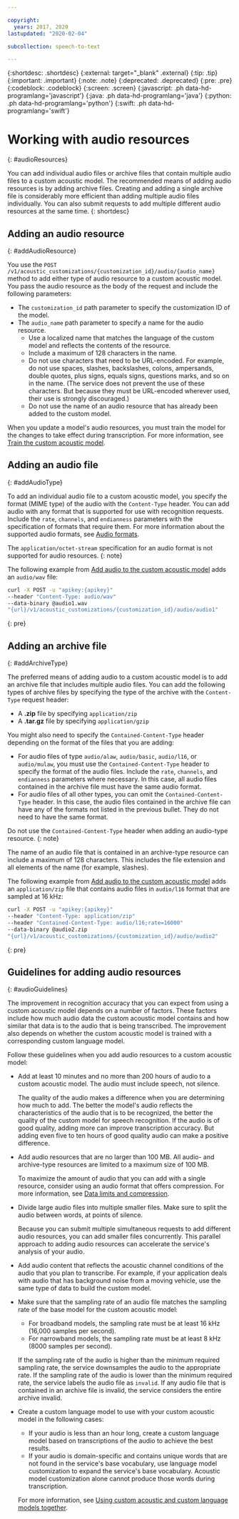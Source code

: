 ```yaml
---

copyright:
  years: 2017, 2020
lastupdated: "2020-02-04"

subcollection: speech-to-text

---
```


{:shortdesc: .shortdesc}
{:external: target="_blank" .external}
{:tip: .tip}
{:important: .important}
{:note: .note}
{:deprecated: .deprecated}
{:pre: .pre}
{:codeblock: .codeblock}
{:screen: .screen}
{:javascript: .ph data-hd-programlang='javascript'}
{:java: .ph data-hd-programlang='java'}
{:python: .ph data-hd-programlang='python'}
{:swift: .ph data-hd-programlang='swift'}

# Working with audio resources
{: #audioResources}

You can add individual audio files or archive files that contain multiple audio files to a custom acoustic model. The recommended means of adding audio resources is by adding archive files. Creating and adding a single archive file is considerably more efficient than adding multiple audio files individually. You can also submit requests to add multiple different audio resources at the same time.
{: shortdesc}

## Adding an audio resource
{: #addAudioResource}

You use the `POST /v1/acoustic_customizations/{customization_id}/audio/{audio_name}` method to add either type of audio resource to a custom acoustic model. You pass the audio resource as the body of the request and include the following parameters:

-   The `customization_id` path parameter to specify the customization ID of the model.
-   The `audio_name` path parameter to specify a name for the audio resource.
    -   Use a localized name that matches the language of the custom model and reflects the contents of the resource.
    -   Include a maximum of 128 characters in the name.
    -   Do not use characters that need to be URL-encoded. For example, do not use spaces, slashes, backslashes, colons, ampersands, double quotes, plus signs, equals signs, questions marks, and so on in the name. (The service does not prevent the use of these characters. But because they must be URL-encoded wherever used, their use is strongly discouraged.)
    -   Do not use the name of an audio resource that has already been added to the custom model.

When you update a model's audio resources, you must train the model for the changes to take effect during transcription. For more information, see [Train the custom acoustic model](/docs/speech-to-text?topic=speech-to-text-acoustic#trainModel-acoustic).

## Adding an audio file
{: #addAudioType}

To add an individual audio file to a custom acoustic model, you specify the format (MIME type) of the audio with the `Content-Type` header. You can add audio with any format that is supported for use with recognition requests. Include the `rate`, `channels`, and `endianness` parameters with the specification of formats that require them. For more information about the supported audio formats, see [Audio formats](/docs/speech-to-text?topic=speech-to-text-audio-formats).

The `application/octet-stream` specification for an audio format is not supported for audio resources.
{: note}

The following example from [Add audio to the custom acoustic model](/docs/speech-to-text?topic=speech-to-text-acoustic#addAudio) adds an `audio/wav` file:

```bash
curl -X POST -u "apikey:{apikey}"
--header "Content-Type: audio/wav"
--data-binary @audio1.wav
"{url}/v1/acoustic_customizations/{customization_id}/audio/audio1"
```
{: pre}

## Adding an archive file
{: #addArchiveType}

The preferred means of adding audio to a custom acoustic model is to add an archive file that includes multiple audio files. You can add the following types of archive files by specifying the type of the archive with the `Content-Type` request header:

-   A **.zip** file by specifying `application/zip`
-   A **.tar.gz** file by specifying `application/gzip`

You might also need to specify the `Contained-Content-Type` header depending on the format of the files that you are adding:

-   For audio files of type `audio/alaw`, `audio/basic`, `audio/l16`, or `audio/mulaw`, you must use the `Contained-Content-Type` header to specify the format of the audio files. Include the `rate`, `channels`, and `endianness` parameters where necessary. In this case, all audio files contained in the archive file must have the same audio format.
-   For audio files of all other types, you can omit the `Contained-Content-Type` header. In this case, the audio files contained in the archive file can have any of the formats not listed in the previous bullet. They do not need to have the same format.

Do not use the `Contained-Content-Type` header when adding an audio-type resource.
{: note}

The name of an audio file that is contained in an archive-type resource can include a maximum of 128 characters. This includes the file extension and all elements of the name (for example, slashes).

The following example from [Add audio to the custom acoustic model](/docs/speech-to-text?topic=speech-to-text-acoustic#addAudio) adds an `application/zip` file that contains audio files in `audio/l16` format that are sampled at 16 kHz:

```bash
curl -X POST -u "apikey:{apikey}"
--header "Content-Type: application/zip"
--header "Contained-Content-Type: audio/l16;rate=16000"
--data-binary @audio2.zip
"{url}/v1/acoustic_customizations/{customization_id}/audio/audio2"
```
{: pre}

## Guidelines for adding audio resources
{: #audioGuidelines}

The improvement in recognition accuracy that you can expect from using a custom acoustic model depends on a number of factors. These factors include how much audio data the custom acoustic model contains and how similar that data is to the audio that is being transcribed. The improvement also depends on whether the custom acoustic model is trained with a corresponding custom language model.

Follow these guidelines when you add audio resources to a custom acoustic model:

-   Add at least 10 minutes and no more than 200 hours of audio to a custom acoustic model. The audio must include speech, not silence.

    The quality of the audio makes a difference when you are determining how much to add. The better the model's audio reflects the characteristics of the audio that is to be recognized, the better the quality of the custom model for speech recognition. If the audio is of good quality, adding more can improve transcription accuracy. But adding even five to ten hours of good quality audio can make a positive difference.
-   Add audio resources that are no larger than 100 MB. All audio- and archive-type resources are limited to a maximum size of 100 MB.

    To maximize the amount of audio that you can add with a single resource, consider using an audio format that offers compression. For more information, see [Data limits and compression](/docs/speech-to-text?topic=speech-to-text-audio-formats#limits).
-   Divide large audio files into multiple smaller files. Make sure to split the audio between words, at points of silence.

    Because you can submit multiple simultaneous requests to add different audio resources, you can add smaller files concurrently. This parallel approach to adding audio resources can accelerate the service's analysis of your audio.
-   Add audio content that reflects the acoustic channel conditions of the audio that you plan to transcribe. For example, if your application deals with audio that has background noise from a moving vehicle, use the same type of data to build the custom model.
-   Make sure that the sampling rate of an audio file matches the sampling rate of the base model for the custom acoustic model:
    -   For broadband models, the sampling rate must be at least 16 kHz (16,000 samples per second).
    -   For narrowband models, the sampling rate must be at least 8 kHz (8000 samples per second).

    If the sampling rate of the audio is higher than the minimum required sampling rate, the service downsamples the audio to the appropriate rate. If the sampling rate of the audio is lower than the minimum required rate, the service labels the audio file as `invalid`. If any audio file that is contained in an archive file is invalid, the service considers the entire archive invalid.
-   Create a custom language model to use with your custom acoustic model in the following cases:
    -   If your audio is less than an hour long, create a custom language model based on transcriptions of the audio to achieve the best results.
    -   If your audio is domain-specific and contains unique words that are not found in the service's base vocabulary, use language model customization to expand the service's base vocabulary. Acoustic model customization alone cannot produce those words during transcription.

    For more information, see [Using custom acoustic and custom language models together](/docs/speech-to-text?topic=speech-to-text-useBoth).
